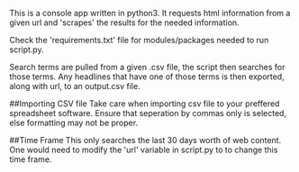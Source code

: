 This is a console app written in python3. It requests html information from a given url and 'scrapes' the results for the needed information. 

Check the 'requirements.txt' file for modules/packages needed to run script.py.

Search terms are pulled from a given .csv file, the script then searches for those terms. Any headlines that have one of those terms is then exported, along with url, to an output.csv file.

##Importing CSV file
Take care when importing csv file to your preffered spreadsheet software. Ensure that seperation by commas only is selected, else formatting may not be proper.

##Time Frame
This only searches the last 30 days worth of web content. One would need to modify the 'url' variable in script.py to to change this time frame.
